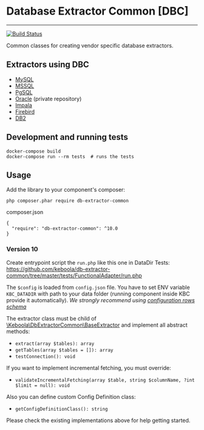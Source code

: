 # Database Extractor Common [DBC]
---
[![Build Status](https://travis-ci.org/keboola/db-extractor-common.svg?branch=master)](https://travis-ci.org/keboola/db-extractor-common)

Common classes for creating vendor specific database extractors.

## Extractors using DBC
- [MySQL](https://github.com/keboola/db-extractor-mysql)
- [MSSQL](https://github.com/keboola/db-extractor-mssql)
- [PgSQL](https://github.com/keboola/db-extractor-pgsql)
- [Oracle](https://github.com/keboola/db-extractor-oracle) (private repository)
- [Impala](https://github.com/keboola/db-extractor-impala) 
- [Firebird](https://github.com/keboola/db-extractor-firebird)
- [DB2](https://github.com/keboola/db-extractor-db2)

## Development and running tests

    docker-compose build
    docker-compose run --rm tests  # runs the tests

## Usage
Add the library to your component's composer:

    php composer.phar require db-extractor-common

composer.json

    {
      "require": "db-extractor-common": ^10.0
    }

### Version 10
Create entrypoint script the `run.php` like this one in DataDir Tests:
https://github.com/keboola/db-extractor-common/tree/master/tests/FunctionalAdapter/run.php

The `$config` is loaded from `config.json` file. You have to set ENV variable `KBC_DATADIR` with path to your data folder (running component inside KBC provide it automatically). 
_We strongly recommend using [configuration rows schema](https://github.com/keboola/db-extractor-common/tree/master/tests/Old/data/common/exampleConfigRow.json)_

The extractor class must be child of [\Keboola\DbExtractorCommon\BaseExtractor](https://github.com/keboola/db-extractor-common/tree/master/src/Keboola/DbExtractor/Extractor/BaseExtractor.php) and implement all abstract methods:
 
- `extract(array $tables): array`
- `getTables(array $tables = []): array`
- `testConnection(): void`

If you want to implement incremental fetching, you must override:

- `validateIncrementalFetching(array $table, string $columnName, ?int $limit = null): void`

Also you can define custom Config Definition class:

- `getConfigDefinitionClass(): string`

Please check the existing implementations above for help getting started.
